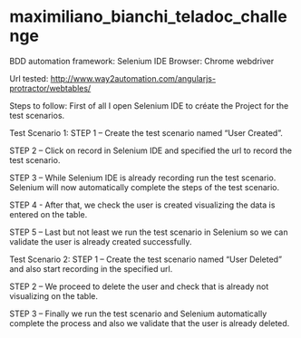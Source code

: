 # maximiliano_bianchi_teladoc_challenge
BDD automation framework: Selenium IDE
Browser: Chrome webdriver

Url tested: http://www.way2automation.com/angularjs-protractor/webtables/

Steps to follow: First of all I open Selenium IDE to créate the Project for the test scenarios.
 
Test Scenario 1:
STEP 1 – Create the test scenario named “User Created”.
 
STEP 2 – Click on record in Selenium IDE and specified the url to record the test scenario.
 
STEP 3 – While Selenium IDE is already recording run the test scenario. 
Selenium will now automatically complete the steps of the test scenario.
 
STEP 4 - After that, we check the user is created visualizing the data is entered on the table.
 
STEP 5 – Last but not least we run the test scenario in Selenium so we can validate the user is already created successfully.
 
Test Scenario 2:
STEP 1 – Create the test scenario named “User Deleted” and also start recording in the specified url.
 
STEP 2 – We proceed to delete the user and check that is already not visualizing on the table.
 
STEP 3 – Finally we run the test scenario and Selenium automatically complete the process and also we validate that the user is already deleted.
